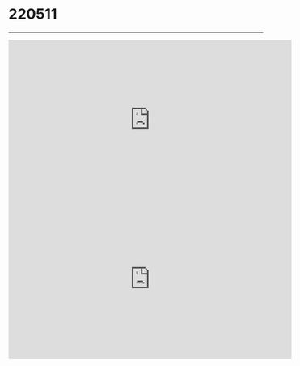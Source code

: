 # 220511

---

<iframe width="560" height="315" src="https://www.youtube.com/embed/hySI9yUFJNs?clip=Ugkx0Aqk6G7e2xFqobNIV6Pya1PX3_68UJBn&amp;clipt=EPj4HhiQ6CE" title="YouTube video player" frameborder="0" allow="accelerometer; autoplay; clipboard-write; encrypted-media; gyroscope; picture-in-picture" autoplay allowfullscreen></iframe>
<iframe width="560" height="315" src="https://www.youtube.com/embed/hySI9yUFJNs?clip=UgkxgpQabVilhVubzDRb76cE7bvyfQD53aM1&amp;clipt=EMDsRBiwkkg" title="YouTube video player" frameborder="0" allow="accelerometer; autoplay; clipboard-write; encrypted-media; gyroscope; picture-in-picture" allowfullscreen></iframe>